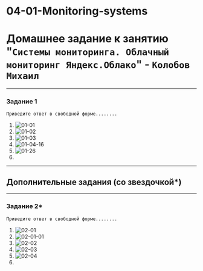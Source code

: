 # 04-01-Monitoring-systems
# Домашнее задание к занятию "`Системы мониторинга. Облачный мониторинг Яндекс.Облако`" - `Колобов Михаил`

 ---

### Задание 1

`Приведите ответ в свободной форме........`

1. ![01-01]()
2. ![01-02]()
3. ![01-03]()
4. ![01-04-16]()
5. ![01-26]()
6. 

---

## Дополнительные задания (со звездочкой*)

---

### Задание 2*

`Приведите ответ в свободной форме........`

1. ![02-01]()
2. ![02-01-01]()
3. ![02-02]()
4. ![02-03]()
5. ![02-04]()
6. 


